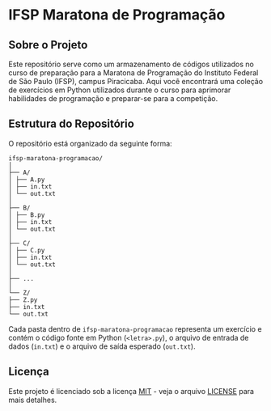# IFSP Maratona de Programação

## Sobre o Projeto

Este repositório serve como um armazenamento de códigos utilizados no curso de preparação para a Maratona de Programação do Instituto Federal de São Paulo (IFSP), campus Piracicaba. Aqui você encontrará uma coleção de exercícios em Python utilizados durante o curso para aprimorar habilidades de programação e preparar-se para a competição.

## Estrutura do Repositório

O repositório está organizado da seguinte forma:

```
ifsp-maratona-programacao/
│
├── A/
│ ├── A.py
│ ├── in.txt
│ └── out.txt
│
├── B/
│ ├── B.py
│ ├── in.txt
│ └── out.txt
│
├── C/
│ ├── C.py
│ ├── in.txt
│ └── out.txt
│
├── ...
│
└── Z/
├── Z.py
├── in.txt
└── out.txt
```

Cada pasta dentro de `ifsp-maratona-programacao` representa um exercício e contém o código fonte em Python (`<letra>.py`), o arquivo de entrada de dados (`in.txt`) e o arquivo de saída esperado (`out.txt`).

## Licença

Este projeto é licenciado sob a licença [MIT](https://opensource.org/licenses/MIT) - veja o arquivo [LICENSE](LICENSE) para mais detalhes.
